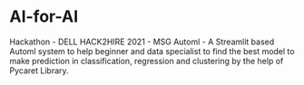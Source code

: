 # AI-for-AI
Hackathon - DELL HACK2HIRE 2021 - MSG Automl - A Streamlit based Automl system to help beginner and data specialist to find the best model to make prediction in classification, regression and clustering by the help of Pycaret Library.
